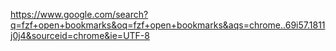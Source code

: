 https://www.google.com/search?q=fzf+open+bookmarks&oq=fzf+open+bookmarks&aqs=chrome..69i57.1811j0j4&sourceid=chrome&ie=UTF-8